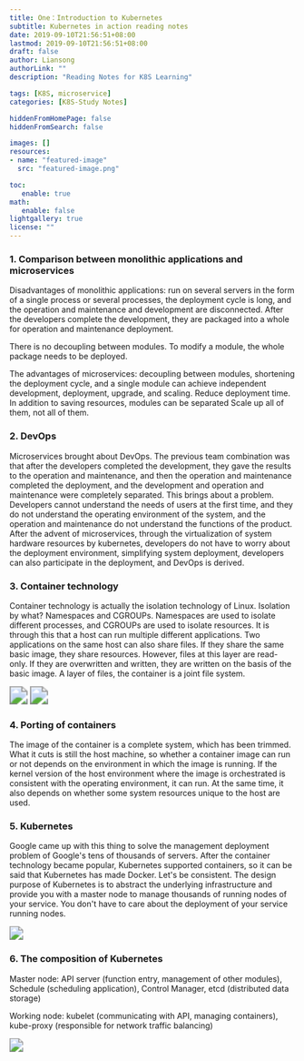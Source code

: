 ```yaml
---
title: One：Introduction to Kubernetes
subtitle: Kubernetes in action reading notes
date: 2019-09-10T21:56:51+08:00
lastmod: 2019-09-10T21:56:51+08:00
draft: false
author: Liansong
authorLink: ""
description: "Reading Notes for K8S Learning"

tags: [K8S, microservice]
categories: [K8S-Study Notes]

hiddenFromHomePage: false
hiddenFromSearch: false

images: []
resources:
- name: "featured-image"
  src: "featured-image.png"

toc:
   enable: true
math:
   enable: false
lightgallery: true
license: ""
---
```



### 1. Comparison between monolithic applications and microservices

Disadvantages of monolithic applications: run on several servers in the form of a single process or several processes, the deployment cycle is long, and the operation and maintenance and development are disconnected. After the developers complete the development, they are packaged into a whole for operation and maintenance deployment.

There is no decoupling between modules. To modify a module, the whole package needs to be deployed.

The advantages of microservices: decoupling between modules, shortening the deployment cycle, and a single module can achieve independent development, deployment, upgrade, and scaling. Reduce deployment time. In addition to saving resources, modules can be separated
  Scale up all of them, not all of them.



### 2. DevOps

Microservices brought about DevOps. The previous team combination was that after the developers completed the development, they gave the results to the operation and maintenance, and then the operation and maintenance completed the deployment, and the development and operation and maintenance were completely separated. This brings about a problem. Developers cannot understand the needs of users at the first time, and they do not understand the operating environment of the system, and the operation and maintenance do not understand the functions of the product. After the advent of microservices, through the virtualization of system hardware resources by kubernetes, developers do not have to worry about the deployment environment, simplifying system deployment, developers can also participate in the deployment, and DevOps is derived.


### 3. Container technology

Container technology is actually the isolation technology of Linux. Isolation by what? Namespaces and CGROUPs. Namespaces are used to isolate different processes, and CGROUPs are used to isolate resources. It is through this that a host can run multiple different applications. Two applications on the same host can also share files. If they share the same basic image, they share resources. However, files at this layer are read-only. If they are overwritten and written, they are written on the basis of the basic image. A layer of files, the container is a joint file system.

<img src="https://cdn.jsdelivr.net/gh/yeliansong/github-blog-PIC/blog-images006y8mN6gy1g6ur4b89noj30f708qq5w.jpg" style="zoom:200%;" />

<img src="https://cdn.jsdelivr.net/gh/yeliansong/github-blog-PIC/blog-images006y8mN6gy1g6ur7hcbvdj309f0h5n02.jpg" style="zoom:200%;" />

### 4. Porting of containers

The image of the container is a complete system, which has been trimmed. What it cuts is still the host machine, so whether a container image can run or not depends on the environment in which the image is running. If the kernel version of the host environment where the image is orchestrated is consistent with the operating environment, it can run. At the same time, it also depends on whether some system resources unique to the host are used.



### 5. Kubernetes

Google came up with this thing to solve the management deployment problem of Google's tens of thousands of servers. After the container technology became popular, Kubernetes supported containers, so it can be said that Kubernetes has made Docker. Let's be consistent. The design purpose of Kubernetes is to abstract the underlying infrastructure and provide you with a master node to manage thousands of running nodes of your service. You don't have to care about the deployment of your service running nodes.

<img src="https://cdn.jsdelivr.net/gh/yeliansong/github-blog-PIC/blog-images006y8mN6gy1g6ur4cniqdj30eg05lac3.jpg" style="zoom:150%;" />



### 6. The composition of Kubernetes

Master node: API server (function entry, management of other modules), Schedule (scheduling application), Control Manager, etcd (distributed data storage)

Working node: kubelet (communicating with API, managing containers), kube-proxy (responsible for network traffic balancing)

<img src="https://cdn.jsdelivr.net/gh/yeliansong/github-blog-PIC/blog-images006y8mN6gy1g6ur7idxf5j30ey05xgo0.jpg" style="zoom:150%;" />